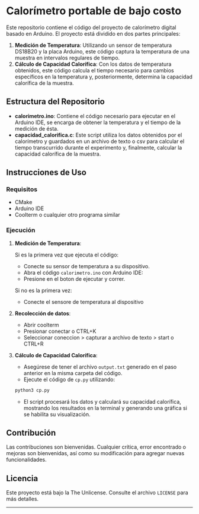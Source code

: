 # Calorímetro portable de bajo costo

Este repositorio contiene el código del proyecto de calorímetro digital basado en Arduino. El proyecto está dividido en dos partes principales:

1. **Medición de Temperatura**: Utilizando un sensor de temperatura DS18B20 y la placa Arduino, este código captura la temperatura de una muestra en intervalos regulares de tiempo.
2. **Cálculo de Capacidad Calorífica**: Con los datos de temperatura obtenidos, este código calcula el tiempo necesario para cambios específicos en la temperatura y, posteriormente, determina la capacidad calorífica de la muestra.

## Estructura del Repositorio

- **calorimetro.ino**: Contiene el código necesario para ejecutar en el Arduino IDE, se encarga de obtener la temperatura y el tiempo de la medición de ésta.
- **capacidad_calorifica.c**: Este script utiliza los datos obtenidos por el calorímetro y guardados en un archivo de texto o csv para calcular el tiempo transcurrido durante el experimento y, finalmente, calcular la capacidad calorífica de la muestra.

## Instrucciones de Uso

### Requisitos
- CMake
- Arduino IDE
- Coolterm o cualquier otro programa similar

### Ejecución

1. **Medición de Temperatura**:
   
   Si es la primera vez que ejecuta el código:
      - Conecte su sensor de temperatura a su dispositivo.
      - Abra el código `calorimetro.ino` con Arduino IDE:
      - Presione en el boton de ejecutar y correr.
        
   Si no es la primera vez:
      - Conecte el sensore de temperatura al dispositivo
     
2. **Recolección de datos**:
   - Abrir coolterm
   - Presionar conectar o CTRL+K
   - Seleccionar coneccion > capturar a archivo de texto > start o CTRL+R

3. **Cálculo de Capacidad Calorífica**:
   - Asegúrese de tener el archivo `output.txt` generado en el paso anterior en la misma carpeta del código.
   - Ejecute el código de `cp.py` utilizando:
     
   ```bash
   python3 cp.py
   ```
   
   - El script procesará los datos y calculará su capacidad calorífica, mostrando los resultados en la terminal y generando una gráfica si se habilita su visualización.


## Contribución

Las contribuciones son bienvenidas. Cualquier crítica, error encontrado o mejoras son bienvenidas, así como su modificación para agregar nuevas funcionalidades.

## Licencia

Este proyecto está bajo la The Unlicense. Consulte el archivo `LICENSE` para más detalles.

---
